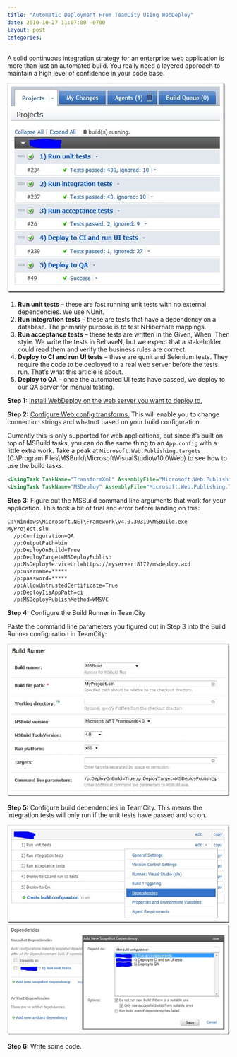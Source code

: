 ```yaml
---
title: "Automatic Deployment From TeamCity Using WebDeploy"
date: 2010-10-27 11:07:00 -0700
layout: post
categories:
---
```


A solid continuous integration strategy for an enterprise web application is more than just an automated build. You really need a layered approach to maintain a high level of confidence in your code base.

<img class="plain" src="/images/posts/tcp1.jpg">

1.  **Run unit tests** – these are fast running unit tests with no external dependencies. We use NUnit.
2.  **Run integration tests**  – these are tests that have a dependency on a database. The primarily purpose is to test NHibernate mappings.
3.  **Run acceptance tests** – these tests are written in the Given, When, Then style. We write the tests in BehaveN, but we expect that a stakeholder could read them and verify the business rules are correct.
4.  **Deploy to CI and run UI tests** – these are qunit and Selenium tests. They require the code to be deployed to a real web server before the tests run. That’s what this article is about.
5.  **Deploy to QA** – once the automated UI tests have passed, we deploy to our QA server for manual testing.

**Step 1:** [Install WebDeploy on the web server you want to deploy to.](http://weblogs.asp.net/scottgu/archive/2010/09/13/automating-deployment-with-microsoft-web-deploy.aspx)

**Step 2:** [Configure Web.config transforms.](http://blogs.msdn.com/b/webdevtools/archive/2009/05/04/web-deployment-web-config-transformation.aspx) This will enable you to change connection strings and whatnot based on your build configuration.

Currently this is only supported for web applications, but since it’s built on top of MSBuild tasks, you can do the same thing to an `App.config` with a little extra work. Take a peak at `Microsoft.Web.Publishing.targets` (C:\Program Files\MSBuild\Microsoft\VisualStudio\v10.0\Web) to see how to use the build tasks.

```xml
<UsingTask TaskName="TransformXml" AssemblyFile="Microsoft.Web.Publishing.Tasks.dll"/>
<UsingTask TaskName="MSDeploy" AssemblyFile="Microsoft.Web.Publishing.Tasks.dll"/>
```

**Step 3:** Figure out the MSBuild command line arguments that work for your application. This took a bit of trial and error before landing on this:

    C:\Windows\Microsoft.NET\Framework\v4.0.30319\MSBuild.exe MyProject.sln 
      /p:Configuration=QA
      /p:OutputPath=bin
      /p:DeployOnBuild=True 
      /p:DeployTarget=MSDeployPublish 
      /p:MsDeployServiceUrl=https://myserver:8172/msdeploy.axd 
      /p:username=***** 
      /p:password=***** 
      /p:AllowUntrustedCertificate=True 
      /p:DeployIisAppPath=ci
      /p:MSDeployPublishMethod=WMSVC

**Step 4:** Configure the Build Runner in TeamCity

Paste the command line parameters you figured out in Step 3 into the Build Runner configuration in TeamCity:

<img class="plain" src="/images/posts/teamcity2.jpg">

**Step 5:** Configure build dependencies in TeamCity. This means the integration tests will only run if the unit tests have passed and so on.

<img class="plain" src="/images/posts/dep1.jpg">

<img class="plain" src="/images/posts/snap1.jpg">

**Step 6:** Write some code.

